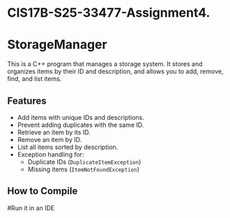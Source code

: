 # CIS17B-S25-33477-Assignment4.

# StorageManager

This is a C++ program that manages a storage system. It stores and organizes items by their ID and description, and allows you to add, remove, find, and list items.

## Features

- Add items with unique IDs and descriptions.
- Prevent adding duplicates with the same ID.
- Retrieve an item by its ID.
- Remove an item by ID.
- List all items sorted by description.
- Exception handling for:
  - Duplicate IDs (`DuplicateItemException`)
  - Missing items (`ItemNotFoundException`)

## How to Compile

#Run it in an IDE
